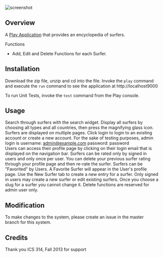 ![screenshot](https://raw.github.com/andrewpw/surferpedia/master/public/images/homepage_example.png)

Overview
--------

A [Play Application](http://playframework.com) that provides an encyclopedia of surfers.

Functions
- Add, Edit and Delete Functions for each Surfer.


Installation
------------

Download the zip file, unzip and cd into the file. Invoke the `play` command and execute the `run` command to see the 
application at http://localhost9000

To run Unit Tests, invoke the `test` command from the Play console.

Usage
-----

Search through surfers with the search widget. 
Display all surfers by choosing all types and all countries, then press the magnifying glass icon. 
Surfers are displayed on multiple pages.
Click login to login to an existing account or create a new account. 
For the sake of testing purposes, admin login is username: admin@example.com password: password  
Users can access their profile page by clicking on their login email that is displayed on the navigation bar. 
Surfers can be rated only by signed in users and only once per user. 
You can delete your previous surfer rating through your profile page and then re-rate the surfer. 
Surfers can be "Favorited" by Users. A Favorite Surfer will appear in the User's profile page. 
Use the New Surfer tab to create a new entry for a surfer. 
Only signed in users may create a new surfer or edit existing surfers. 
Once you choose a slug for a surfer you cannot change it.
Delete functions are reserved for admin user only.

Modification
------------

To make changes to the system, please create an issue in the master branch for this system.

Credits
-------

Thank you ICS 314, Fall 2013 for support